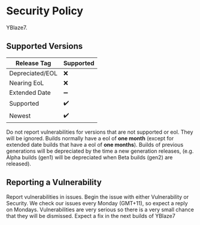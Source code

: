 # Security Policy

YBlaze7.

## Supported Versions

| Release Tag     | Supported          |
| --------------- | ------------------ |
| Depreciated/EOL | :x:                |
| Nearing EoL     | :x:                |
| Extended Date   | :heavy_minus_sign: |
| Supported       | :heavy_check_mark: |
| Newest          | :heavy_check_mark: |

Do not report vulnerabilities for versions that are not supported or eol. They will be ignored.
Builds normally have a eol of **one month** (except for extended date builds that have a eol of **one months**). Builds of previous generations will be depreciated by the time a new generation releases, (e.g. Alpha builds (gen1) will be depreciated when Beta builds (gen2) are released).

## Reporting a Vulnerability

Report vulnerabilities in issues. Begin the issue with either Vulnerability or Security. We check our issues every Monday (GMT+11), so expect a reply on Mondays. Vulnerabilities are very serious so there is a very small chance that they will be dismissed. Expect a fix in the next builds of YBlaze7
